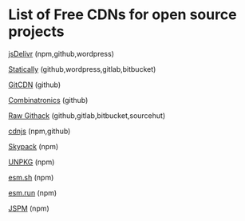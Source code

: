 # List of Free CDNs for open source projects

[jsDelivr](https://www.jsdelivr.com)  (npm,github,wordpress)

[Statically](https://statically.io) (github,wordpress,gitlab,bitbucket)

[GitCDN](https://gitcdn.link) (github)

[Combinatronics](https://www.combinatronics.com) (github)

[Raw Githack](https://raw.githack.com) (github,gitlab,bitbucket,sourcehut)

[cdnjs](https://cdnjs.com) (npm,github)

[Skypack](https://skypack.dev) (npm)

[UNPKG](https://unpkg.com/) (npm)

[esm.sh](https://esm.sh) (npm)

[esm.run](https://esm.run) (npm)

[JSPM](https://jspm.org) (npm)




